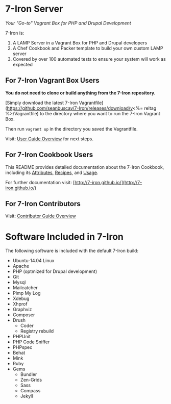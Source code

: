 # 7-Iron Server

*Your "Go-to" Vagrant Box for PHP and Drupal Development*

7-Iron is:

1. A LAMP Server in a Vagrant Box for PHP and Drupal developers
2. A Chef Cookbook and Packer template to build your own custom LAMP server
3. Covered by over 100 automated tests to ensure your system will work as expected

## For 7-Iron Vagrant Box Users

**You do not need to clone or build anything from the 7-Iron repository.**

[Simply download the latest 7-Iron Vagrantfile](https://github.com/seanbuscay/7-Iron/releases/download/v<%= reltag %>/Vagrantfile) to the directory where you want to run the 7-Iron Vagrant Box.

Then run `vagrant up` in the directory you saved the Vagrantfile.

Visit: [User Guide Overview](http://7-iron.github.io/user-guide/) for next steps.


## For 7-Iron Cookbook Users

This README provides detailed documentation about the 7-Iron Cookbook, including its [Attributes](#attributes), [Recipes](#recipes), and [Usage](#usage).

For further documentation visit: [http://7-iron.github.io/](http://7-iron.github.io/)

## For 7-Iron Contributors

Visit: [Contributor Guide Overview](http://7-iron.github.io/contributor-guide/)


# Software Included in 7-Iron

The following software is included with the default 7-Iron build:

- Ubuntu-14.04 Linux
- Apache
- PHP (optmized for Drupal development)
- Git
- Mysql
- Mailcatcher
- Pimp My Log
- Xdebug
- Xhprof
- Graphviz
- Composer
- Drush
    - Coder
    - Registry rebuild
- PHPUnit
- PHP Code Sniffer
- PHPspec
- Behat
- Mink
- Ruby
- Gems
    - Bundler
    - Zen-Grids
    - Sass
    - Compass
    - Jekyll

